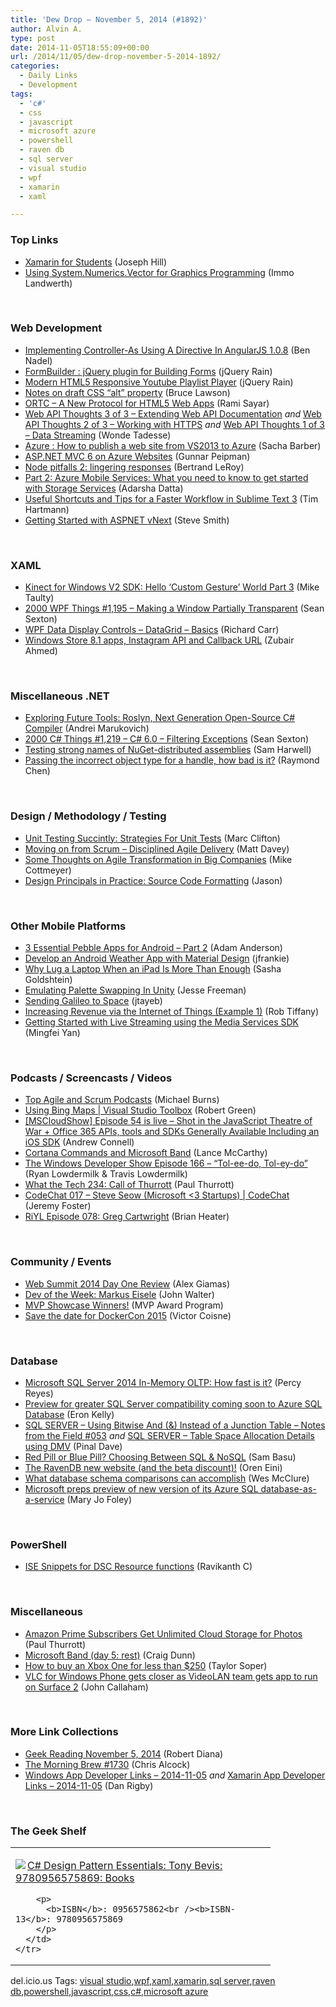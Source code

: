 ```yaml
---
title: 'Dew Drop – November 5, 2014 (#1892)'
author: Alvin A.
type: post
date: 2014-11-05T18:55:09+00:00
url: /2014/11/05/dew-drop-november-5-2014-1892/
categories:
  - Daily Links
  - Development
tags:
  - 'c#'
  - css
  - javascript
  - microsoft azure
  - powershell
  - raven db
  - sql server
  - visual studio
  - wpf
  - xamarin
  - xaml

---
```

### <a name="top"></a>Top Links

  * <a href="http://blog.xamarin.com/xamarin-for-students/" target="_blank">Xamarin for Students</a> (Joseph Hill)
  * <a href="http://blogs.msdn.com/b/dotnet/archive/2014/11/05/using-system-numerics-vector-for-graphics-programming.aspx" target="_blank">Using System.Numerics.Vector for Graphics Programming</a> (Immo Landwerth)

&nbsp;

### <a name="web"></a>Web Development

  * <a href="http://www.bennadel.com/blog/2710-implementing-controller-as-using-a-directive-in-angularjs-1-0-8.htm" target="_blank">Implementing Controller-As Using A Directive In AngularJS 1.0.8</a> (Ben Nadel)
  * <a href="http://feedproxy.google.com/~r/Jqueryrain/~3/fZlreK_EIpo/" target="_blank">FormBuilder : jQuery plugin for Building Forms</a> (jQuery Rain)
  * <a href="http://feedproxy.google.com/~r/Jqueryrain/~3/d3PRT5flmUo/" target="_blank">Modern HTML5 Responsive Youtube Playlist Player</a> (jQuery Rain)
  * <a href="http://www.brucelawson.co.uk/2014/notes-on-draft-css-alt-property/" target="_blank">Notes on draft CSS “alt” property</a> (Bruce Lawson)
  * <a href="http://feedproxy.google.com/~r/CanDevs/~3/dJT495r7kFg/ortc-a-new-protocol-for-html5-web-apps-webrtc-ie11-msopentech.aspx" target="_blank">ORTC – A New Protocol for HTML5 Web Apps</a> (Rami Sayar)
  * <a href="http://www.codeproject.com/Articles/838277/Web-API-Thoughts-of-Extending-Web-API-Documentatio" target="_blank">Web API Thoughts 3 of 3 &#8211; Extending Web API Documentation</a> _and_ <a href="http://www.codeproject.com/Articles/838276/Web-API-Thoughts-of-Working-with-HTTPS" target="_blank">Web API Thoughts 2 of 3 &#8211; Working with HTTPS</a> _and_ <a href="http://www.codeproject.com/Articles/838274/Web-API-Thoughts-of-Data-Streaming" target="_blank">Web API Thoughts 1 of 3 &#8211; Data Streaming</a> (Wonde Tadesse)
  * <a href="http://sachabarbs.wordpress.com/2014/11/04/azure-how-to-publish-a-web-site-from-vs2013-to-azure/" target="_blank">Azure : How to publish a web site from VS2013 to Azure</a> (Sacha Barber)
  * <a href="http://feedproxy.google.com/~r/gunnarpeipman/~3/ndzWzm_l2Ek/" target="_blank">ASP.NET MVC 6 on Azure Websites</a> (Gunnar Peipman)
  * <a href="http://weblogs.asp.net:80/bleroy/node-pitfalls-2-lingering-responses" target="_blank">Node pitfalls 2: lingering responses</a> (Bertrand LeRoy)
  * <a href="http://feedproxy.google.com/~r/CanDevs/~3/uYMfreN3CR0/part-2-azure-mobile-services-what-you-need-to-know-to-get-started-with-storage-services.aspx" target="_blank">Part 2: Azure Mobile Services: What you need to know to get started with Storage Services</a> (Adarsha Datta)
  * <a href="http://webdesign.tutsplus.com/tutorials/useful-shortcuts-and-tips-for-a-faster-workflow-in-sublime-text-3--cms-22185" target="_blank">Useful Shortcuts and Tips for a Faster Workflow in Sublime Text 3</a> (Tim Hartmann)
  * <a href="http://blog.falafel.com/getting-started-aspnet-vnext/" target="_blank">Getting Started with ASPNET vNext</a> (Steve Smith)

&nbsp;

### <a name="silverlight"></a>XAML

  * <a href="http://feedproxy.google.com/~r/mtaulty/~3/W_kN4N-EcSU/kinect-for-windows-v2-sdk-hello-custom-gesture-world-part-3.aspx" target="_blank">Kinect for Windows V2 SDK: Hello ‘Custom Gesture’ World Part 3</a> (Mike Taulty)
  * <a href="http://wpf.2000things.com/2014/11/05/1195-making-a-window-partially-transparent/" target="_blank">2000 WPF Things #1,195 – Making a Window Partially Transparent</a> (Sean Sexton)
  * <a href="http://feedproxy.google.com/~r/BlackwaspLatestAdditions/~3/fTNwcRalvSM/RSSLanding.aspx" target="_blank">WPF Data Display Controls &#8211; DataGrid &#8211; Basics</a> (Richard Carr)
  * <a href="http://www.zubairahmed.net/?p=2021" target="_blank">Windows Store 8.1 apps, Instagram API and Callback URL</a> (Zubair Ahmed)

&nbsp;

### <a name="dotnet"></a>Miscellaneous .NET

  * <a href="http://feedproxy.google.com/~r/CanDevs/~3/aTEFWed2TTk/exploring-future-tools-roslyn-next-generation-open-source-c-compiler.aspx" target="_blank">Exploring Future Tools: Roslyn, Next Generation Open-Source C# Compiler</a> (Andrei Marukovich)
  * <a href="http://csharp.2000things.com/2014/11/05/1219-c-6-0-filtering-exceptions/" target="_blank">2000 C# Things #1,219 – C# 6.0 – Filtering Exceptions</a> (Sean Sexton)
  * <a href="http://blog.280z28.org/archives/2014/10/185/" target="_blank">Testing strong names of NuGet-distributed assemblies</a> (Sam Harwell)
  * <a href="http://blogs.msdn.com/b/oldnewthing/archive/2014/11/05/10570028.aspx" target="_blank">Passing the incorrect object type for a handle, how bad is it?</a> (Raymond Chen)

&nbsp;

### <a name="design"></a>Design / Methodology / Testing

  * <a href="http://code.tutsplus.com/articles/unit-testing-succintly-strategies-for-unit-tests--cms-22414" target="_blank">Unit Testing Succintly: Strategies For Unit Tests</a> (Marc Clifton)
  * <a href="http://mdavey.wordpress.com/2014/11/05/moving-on-from-scrum-disciplined-agile-delivery/" target="_blank">Moving on from Scrum – Disciplined Agile Delivery</a> (Matt Davey)
  * <a href="http://feedproxy.google.com/~r/LeadingAgile/~3/-rs3vlY_IJ0/" target="_blank">Some Thoughts on Agile Transformation in Big Companies</a> (Mike Cottmeyer)
  * <a href="http://dontcodetired.com/blog/post/Design-Principals-in-Practice-Source-Code-Formatting.aspx" target="_blank">Design Principals in Practice: Source Code Formatting</a> (Jason)

&nbsp;

### <a name="mobile"></a>Other Mobile Platforms

  * <a href="http://blog.falafel.com/3-essential-pebble-apps-android-part-2/" target="_blank">3 Essential Pebble Apps for Android – Part 2</a> (Adam Anderson)
  * <a href="http://feeds.dzone.com/~r/zones/architects/~3/PKdqIctJ7hw/develop-android-weather-app" target="_blank">Develop an Android Weather App with Material Design</a> (jfrankie)
  * <a href="http://feedproxy.google.com/~r/sashag/~3/HInWjcFeJmo/" target="_blank">Why Lug a Laptop When an iPad Is More Than Enough</a> (Sasha Goldshtein)
  * <a href="http://feedproxy.google.com/~r/JesseFreeman/~3/HUynwvXQI0o/" target="_blank">Emulating Palette Swapping In Unity</a> (Jesse Freeman)
  * <a href="https://software.intel.com/en-us/videos/sending-galileo-to-space" target="_blank">Sending Galileo to Space</a> (jtayeb)
  * <a href="http://robtiffany.com/increasing-revenue-via-the-internet-of-things/" target="_blank">Increasing Revenue via the Internet of Things (Example 1)</a> (Rob Tiffany)
  * <a href="http://azure.microsoft.com/blog/2014/11/04/getting-started-with-live-streaming-using-the-media-services-sdk-2/" target="_blank">Getting Started with Live Streaming using the Media Services SDK</a> (Mingfei Yan)

&nbsp;

### <a name="podcasts"></a>Podcasts / Screencasts / Videos

  * <a href="http://scrumblogmillionaire.com/2014/11/05/top-agile-and-scrum-podcasts/" target="_blank">Top Agile and Scrum Podcasts</a> (Michael Burns)
  * <a href="http://channel9.msdn.com/Shows/Visual-Studio-Toolbox/Using-Bing-Maps" target="_blank">Using Bing Maps | Visual Studio Toolbox</a> (Robert Green)
  * <a href="http://feedproxy.google.com/~r/AndrewConnell/~3/wS8hFPirVj0/mscloudshow-episode-54-is-live-shot-in-the-javascript-theatre-of-war-office-365-apis-tools-and-sdks-generally-available-including-an-ios-sdk" target="_blank">[MSCloudShow] Episode 54 is live &#8211; Shot in the JavaScript Theatre of War + Office 365 APIs, tools and SDKs Generally Available Including an iOS SDK</a> (Andrew Connell)
  * <a href="https://www.youtube.com/watch?v=_RZLsnXgFvY" target="_blank">Cortana Commands and Microsoft Band</a> (Lance McCarthy)
  * <a href="http://windowsdevelopershow.com/2014/11/episode-166-tol-ee-do-tol-ey-do" target="_blank">The Windows Developer Show Episode 166 &#8211; &#8220;Tol-ee-do, Tol-ey-do&#8221;</a> (Ryan Lowdermilk & Travis Lowdermilk)
  * <a href="http://winsupersite.com/podcasts/what-tech-234-call-thurrott" target="_blank">What the Tech 234: Call of Thurrott</a> (Paul Thurrott)
  * <a href="http://channel9.msdn.com/Shows/codechat/017" target="_blank">CodeChat 017 &#8211; Steve Seow (Microsoft <3 Startups) | CodeChat</a> (Jeremy Foster)
  * <a href="http://riyl.podbean.com/e/episode-078-greg-cartwright/" target="_blank">RiYL Episode 078: Greg Cartwright</a> (Brian Heater)

&nbsp;

### <a name="events"></a>Community / Events

  * <a href="http://www.infoq.com/news/2014/11/Web-Summit-2014-Day-One-Review?utm_campaign=infoq_content&utm_source=infoq&utm_medium=feed&utm_term=global" target="_blank">Web Summit 2014 Day One Review</a> (Alex Giamas)
  * <a href="http://feeds.dzone.com/~r/zones/css/~3/JBbyQQk4X1E/dev-week-markus-eisele" target="_blank">Dev of the Week: Markus Eisele</a> (John Walter)
  * <a href="http://blogs.msdn.com/b/mvpawardprogram/archive/2014/11/04/mvp-showcase-winners.aspx" target="_blank">MVP Showcase Winners!</a> (MVP Award Program)
  * <a href="http://blog.docker.com/2014/11/save-the-date-for-dockercon-2015/" target="_blank">Save the date for DockerCon 2015</a> (Victor Coisne)

&nbsp;

### <a name="sql"></a>Database

  * <a href="http://feedproxy.google.com/~r/MSSQLTips-LatestSqlServerTips/~3/Y2oJdbx5fSg/tip.asp" target="_blank">Microsoft SQL Server 2014 In-Memory OLTP: How fast is it?</a> (Percy Reyes)
  * <a href="http://azure.microsoft.com/blog/2014/11/05/preview-for-greater-sql-server-compatibility-coming-soon-to-azure-sql-database/" target="_blank">Preview for greater SQL Server compatibility coming soon to Azure SQL Database</a> (Eron Kelly)
  * <a href="http://blog.sqlauthority.com/2014/11/05/sql-server-using-bitwise-and-instead-of-a-junction-table-notes-from-the-field-053/" target="_blank">SQL SERVER – Using Bitwise And (&) Instead of a Junction Table – Notes from the Field #053</a> _and_ <a href="http://blog.sqlauthority.com/2014/11/05/sql-server-table-space-allocation-details-using-dmv/" target="_blank">SQL SERVER – Table Space Allocation Details using DMV</a> (Pinal Dave)
  * <a href="http://developer.telerik.com/featured/decide-neo-blue-pill-red-pill/" target="_blank">Red Pill or Blue Pill? Choosing Between SQL & NoSQL</a> (Sam Basu)
  * <a href="http://feedproxy.google.com/~r/AyendeRahien/~3/t3OpjWLQDRs/the-ravendb-new-website-and-the-beta-discount" target="_blank">The RavenDB new website (and the beta discount)!</a> (Oren Eini)
  * <a href="http://www.wesmcclure.com/what-database-schema-comparisons-can-accomplish/" target="_blank">What database schema comparisons can accomplish</a> (Wes McClure)
  * <a href="http://www.zdnet.com/microsoft-preps-preview-of-new-version-of-its-azure-sql-database-as-a-service-7000035469/#ftag=RSS0966a21" target="_blank">Microsoft preps preview of new version of its Azure SQL database-as-a-service</a> (Mary Jo Foley)

&nbsp;

### <a name="ps"></a>PowerShell

  * <a href="http://www.powershellmagazine.com/2014/11/04/ise-snippets-for-dsc-resource-functions/" target="_blank">ISE Snippets for DSC Resource functions</a> (Ravikanth C)

&nbsp;

### <a name="misc"></a>Miscellaneous

  * <a href="http://winsupersite.com/cloud/amazon-prime-subscribers-get-unlimited-cloud-storage-photos" target="_blank">Amazon Prime Subscribers Get Unlimited Cloud Storage for Photos</a> (Paul Thurrott)
  * <a href="http://conceptdev.blogspot.com/2014/11/microsoft-band-day-5.html" target="_blank">Microsoft Band (day 5: rest)</a> (Craig Dunn)
  * <a href="http://feedproxy.google.com/~r/geekwire/~3/nlSzRbPqw1Q/" target="_blank">How to buy an Xbox One for less than $250</a> (Taylor Soper)
  * <a href="http://feedproxy.google.com/~r/wmexperts/~3/LoVJHRgN170/story01.htm" target="_blank">VLC for Windows Phone gets closer as VideoLAN team gets app to run on Surface 2</a> (John Callaham)

&nbsp;

### <a name="links"></a>More Link Collections

  * <a href="http://feeds.regulargeek.com/~r/RegularGeek/~3/aV_r29Ibwus/" target="_blank">Geek Reading November 5, 2014</a> (Robert Diana)
  * <a href="http://feedproxy.google.com/~r/ReflectivePerspective/~3/yn8mHcXafp4/" target="_blank">The Morning Brew #1730</a> (Chris Alcock)
  * <a href="http://windowsappdev.com/2014/11/windows-app-developer-links-2014-11-05/" target="_blank">Windows App Developer Links &#8211; 2014-11-05</a> _and_ <a href="http://xamarinappdev.com/2014/11/xamarin-app-developer-links-2014-11-05/" target="_blank">Xamarin App Developer Links &#8211; 2014-11-05</a> (Dan Rigby)

&nbsp;

### <a name="shelf"></a>The Geek Shelf

<div id="scid:7dc1bd33-94bd-46fd-a20b-0131235bcd47:6f1ac21d-7743-41e0-858b-f703e9c4575f" class="wlWriterEditableSmartContent" style="float: none; padding-bottom: 0px; padding-top: 0px; padding-left: 0px; margin: 0px; display: inline; padding-right: 0px">
  <table cellspacing="0" cellpadding="2" width="400" border="0" unselectable="on">
    <tr>
      <td valign="top" width="400">
        <p>
          <a title="C# Design Pattern Essentials: Tony Bevis: 9780956575869: Books" href="http://www.amazon.com/exec/obidos/ASIN/0956575862/alvinashcraft-20"><img data-recalc-dims="1" decoding="async" src="https://i0.wp.com/images.amazon.com/images/P/0956575862.01.MZZZZZZZ.jpg?w=660" border="0" align="left" style="float:left" />C# Design Pattern Essentials: Tony Bevis: 9780956575869: Books</a>
        </p>
        
        <p>
          <b>ISBN</b>: 0956575862<br /><b>ISBN-13</b>: 9780956575869
        </p>
      </td>
    </tr>
  </table>
</div>

<div id="scid:0767317B-992E-4b12-91E0-4F059A8CECA8:5d18f565-3767-4331-a2b0-ef84c848c88a" class="wlWriterEditableSmartContent" style="float: none; padding-bottom: 0px; padding-top: 0px; padding-left: 0px; margin: 0px; display: inline; padding-right: 0px">
  del.icio.us Tags: <a href="http://del.icio.us/popular/visual+studio" rel="tag">visual studio</a>,<a href="http://del.icio.us/popular/wpf" rel="tag">wpf</a>,<a href="http://del.icio.us/popular/xaml" rel="tag">xaml</a>,<a href="http://del.icio.us/popular/xamarin" rel="tag">xamarin</a>,<a href="http://del.icio.us/popular/sql+server" rel="tag">sql server</a>,<a href="http://del.icio.us/popular/raven+db" rel="tag">raven db</a>,<a href="http://del.icio.us/popular/powershell" rel="tag">powershell</a>,<a href="http://del.icio.us/popular/javascript" rel="tag">javascript</a>,<a href="http://del.icio.us/popular/css" rel="tag">css</a>,<a href="http://del.icio.us/popular/c%23" rel="tag">c#</a>,<a href="http://del.icio.us/popular/microsoft+azure" rel="tag">microsoft azure</a>
</div>